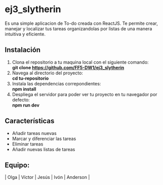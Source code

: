 # ej3_slytherin

Es una simple aplicacion de To-do creada con ReactJS. Te permite crear, manejar y localizar tus tareas organizandolas por listas de una manera intuitiva y eficiente.

## Instalación

1. Clona el repositorio a tu maquina local con el siguiente comando:  
   **git clone https://github.com/FF5-DW1/ej3_slytherin**
2. Navega al directorio del proyecto:  
   **cd tu-repositorio**
3. Instala las dependencias correpondientes:  
   **npm install**
4. Despliega el servidor para poder ver tu proyecto en tu navegador por defecto:  
   **npm run dev**

## Características

- Añadir tareas nuevas
- Marcar y diferenciar las tareas
- Eliminar tareas
- Añadir nuevas listas de tareas

## Equipo:

| Olga | Víctor | Jesús | Ivón | Anderson |
